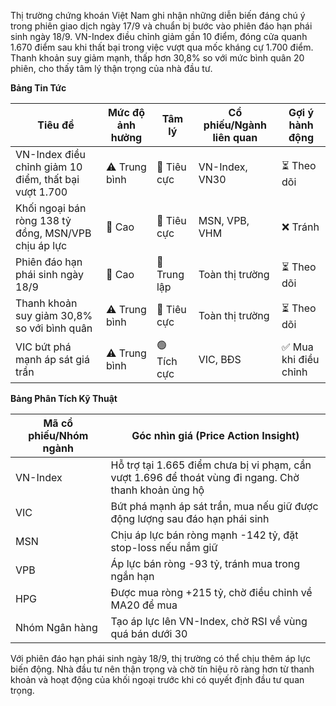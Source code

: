 Thị trường chứng khoán Việt Nam ghi nhận những diễn biến đáng chú ý trong phiên giao dịch ngày 17/9 và chuẩn bị bước vào phiên đáo hạn phái sinh ngày 18/9. VN-Index điều chỉnh giảm gần 10 điểm, đóng cửa quanh 1.670 điểm sau khi thất bại trong việc vượt qua mốc kháng cự 1.700 điểm. Thanh khoản suy giảm mạnh, thấp hơn 30,8% so với mức bình quân 20 phiên, cho thấy tâm lý thận trọng của nhà đầu tư.

**Bảng Tin Tức**

| Tiêu đề | Mức độ ảnh hưởng | Tâm lý | Cổ phiếu/Ngành liên quan | Gợi ý hành động |
|---------|------------------|--------|---------------------------|-----------------|
| VN-Index điều chỉnh giảm 10 điểm, thất bại vượt 1.700 | ⚠️ Trung bình | 🔴 Tiêu cực | VN-Index, VN30 | ⏳ Theo dõi |
| Khối ngoại bán ròng 138 tỷ đồng, MSN/VPB chịu áp lực | 🚨 Cao | 🔴 Tiêu cực | MSN, VPB, VHM | ❌ Tránh |
| Phiên đáo hạn phái sinh ngày 18/9 | 🚨 Cao | 🔵 Trung lập | Toàn thị trường | ⏳ Theo dõi |
| Thanh khoản suy giảm 30,8% so với bình quân | ⚠️ Trung bình | 🔴 Tiêu cực | Toàn thị trường | ⏳ Theo dõi |
| VIC bứt phá mạnh áp sát giá trần | ⚠️ Trung bình | 🟢 Tích cực | VIC, BĐS | ✅ Mua khi điều chỉnh |

**Bảng Phân Tích Kỹ Thuật**

| Mã cổ phiếu/Nhóm ngành | Góc nhìn giá (Price Action Insight) |
|------------------------|-------------------------------------|
| VN-Index | Hỗ trợ tại 1.665 điểm chưa bị vi phạm, cần vượt 1.696 để thoát vùng đi ngang. Chờ thanh khoản ủng hộ |
| VIC | Bứt phá mạnh áp sát trần, mua nếu giữ được động lượng sau đáo hạn phái sinh |
| MSN | Chịu áp lực bán ròng mạnh -142 tỷ, đặt stop-loss nếu nắm giữ |
| VPB | Áp lực bán ròng -93 tỷ, tránh mua trong ngắn hạn |
| HPG | Được mua ròng +215 tỷ, chờ điều chỉnh về MA20 để mua |
| Nhóm Ngân hàng | Tạo áp lực lên VN-Index, chờ RSI về vùng quá bán dưới 30 |

Với phiên đáo hạn phái sinh ngày 18/9, thị trường có thể chịu thêm áp lực biến động. Nhà đầu tư nên thận trọng và chờ tín hiệu rõ ràng hơn từ thanh khoản và hoạt động của khối ngoại trước khi có quyết định đầu tư quan trọng.